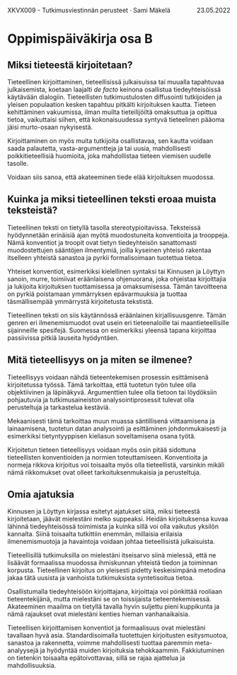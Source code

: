 XKVX009 - Tutkimusviestinnän perusteet &middot; Sami Mäkelä <span style="float:right">23.05.2022</span>

# Oppimispäiväkirja osa B

## Miksi tieteestä kirjoitetaan?
Tieteellinen kirjoittaminen, tieteellisissä julkaisuissa tai muualla tapahtuvaa julkaisemista, koetaan laajalti _de_ _facto_ keinona osallistua tiedeyhteisöissä käytävään dialogiin. Tieteellisten tutkimustulosten diffusointi tutkijoiden ja yleisen populaation kesken tapahtuu pitkälti kirjoituksen kautta. Tieteen kehittäminen vakuumissa, ilman muilta tieteilijöiltä omaksuttua ja opittua tietoa, vaikuttaisi siihen, että kokonaisuudessa syntyvä tieteelinen pääoma jäisi murto-osaan nykyisestä.

Kirjoittaminen on myös muita tutkijoita osallistavaa, sen kautta voidaan saada palautetta, vasta-argumentteja ja tai uusia, mahdollisesti poikkitieteellisiä huomioita, joka mahdollistaa tieteen viemisen uudelle tasolle. 

Voidaan siis sanoa, että akateeminen tiede elää kirjoituksen muodossa. 

## Kuinka ja miksi tieteellinen teksti eroaa muista teksteistä?
Tieteellinen teksti on tietyllä tasolla stereotypioitavissa. Teksteissä hyödynnetään erinäisiä ajan myötä muodostuneita konventioita ja trooppeja. Nämä konventiot ja troopit ovat tietyn tiedeyhteisön sanattomasti muodostettujen sääntöjen ilmentymiä, joilla kyseinen yhteisö rakentaa itselleen yhteistä sanastoa ja pyrkii formalisoimaan tuotettua tietoa.

Yhteiset konventiot, esimerkiksi kielellinen syntaksi tai Kinnusen ja Löyttyn sanoin, murre, toimiivat eräänlaisena ohjenuorana, joka ohjeistaa kirjoittajia ja lukijoita kirjoituksen tuottamisessa ja omaksumisessa. Tämän tavoitteena on pyrkiä poistamaan ymmärryksen epävarmuuksia ja tuottaa täsmällisempää ymmärrystä kirjoitetusta tekstistä.

Tieteellinen teksti on siis käytännössä eräänlainen kirjallisuusgenre. Tämän genren eri ilmenemismuodot ovat usein eri tieteenaloille tai maantieteellisille sijainneille spesifejä. Suomessa on esimerkiksi yleensä tapana kirjoittaa passiivissa pitkiä lauseita hyödyntäen.

## Mitä tieteellisyys on ja miten se ilmenee?
Tieteellisyys voidaan nähdä tieteentekemisen prosessin esittämisenä kirjoitetussa työssä. Tämä tarkoittaa, että tuotetun työn tulee olla objektiivinen ja läpinäkyvä. Argumenttien tulee olla tietoon tai löydöksiin pohjautuvia ja tutkimusaineiston analysointiprosessit tulevat olla perusteltuja ja tarkastelua kestäviä.

Mekaanisesti tämä tarkoittaa muun muassa säntillisenä viittaamisena ja lainaamisena, tuotetun datan analysointi ja esittäminen johdonmukaisesti ja esimerkiksi tietyntyyppisen kieliasun soveltamisena osana työtä.

Kirjoitetun tieteen tieteellisyys voidaan myös osin pitää sidottuna tieteellisten konventioiden ja normien toteuttamiseen. Konventioita ja normeja rikkova kirjoitus voi toisaalta myös olla tieteellistä, varsinkin mikäli nämä rikkomukset ovat olleet tarkoituksenmukaisia ja perusteltuja.

## Omia ajatuksia

Kinnusen ja Löyttyn kirjassa esitetyt ajatukset siitä, miksi tieteestä kirjoitetaan, jäävät mielestäni melko suppeaksi. Heidän kirjoituksensa kuvaa lähinnä tiedeyhteisössä toimimista ja kuinka sillä voi olla vaikutus yksilön kannalta. Siinä toisaalta tutkittiin enemmän, millaisia erilaisia ilmenemismuotoja ja havaintoja voidaan johtaa tieteellisistä julkaisuista.

Tieteellisillä tutkimuksilla on mielestäni itseisarvo siinä mielessä, että ne lisäävät formaalissa muodossa ihmiskunnan yhteistä tiedon ja toiminnan korpusta. Tieteellinen kirjoitus on yleisesti pidetty keskeisimpänä metodina jakaa tätä uusista ja vanhoista tutkimuksista syntetisoitua tietoa.

Osallistumalla tiedeyhteisöön kirjoittajana, kirjoittaja voi pönkittää rooliaan tieteentekijänä, mutta mielestäni se on toissijaista tieteentekemisessä. Akateeminen maailma on tietyllä tavalla hyvin suljettu pieni kuppikunta ja nämä rajaukset ovat mielestäni kenties hieman vanhanaikaisia.

Tieteellisen kirjoittamisen konventiot ja formaalisuus ovat mielestäni tavallaan hyvä asia. Standardisoimalla tuotettujen kirjoitusten esitysmuotoa, sanastoa ja rakennetta, voimme mahdollisesti tuottaa paremmin meta-analyysejä ja hyödyntää muiden kirjoituksia tehokkaammin. Fakkiutuminen on tietenkin toisaalta epätoivottavaa, sillä se rajaa ajattelua ja mahdollisuuksia.